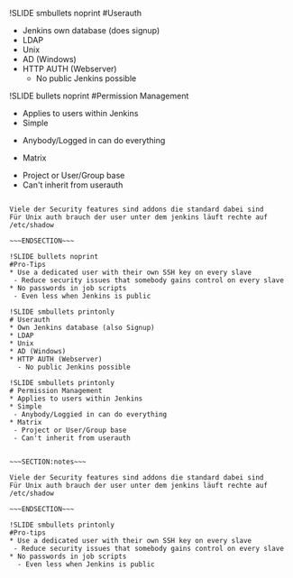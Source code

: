 !SLIDE smbullets noprint
#Userauth
* Jenkins own database (does signup)
* LDAP
* Unix
* AD (Windows)
* HTTP AUTH (Webserver)
  - No public Jenkins possible

!SLIDE bullets noprint
#Permission Management
* Applies to users within Jenkins
* Simple
 - Anybody/Logged in can do everything
* Matrix
 - Project or User/Group base
 - Can't inherit from userauth

~~~SECTION:notes~~~

Viele der Security features sind addons die standard dabei sind
Für Unix auth brauch der user unter dem jenkins läuft rechte auf /etc/shadow

~~~ENDSECTION~~~

!SLIDE bullets noprint
#Pro-Tips
* Use a dedicated user with their own SSH key on every slave
 - Reduce security issues that somebody gains control on every slave
* No passwords in job scripts
 - Even less when Jenkins is public

!SLIDE smbullets printonly
# Userauth
* Own Jenkins database (also Signup)
* LDAP
* Unix
* AD (Windows)
* HTTP AUTH (Webserver)
  - No public Jenkins possible

!SLIDE smbullets printonly
# Permission Management
* Applies to users within Jenkins
* Simple
 - Anybody/Loggied in can do everything
* Matrix
 - Project or User/Group base
 - Can't inherit from userauth


~~~SECTION:notes~~~

Viele der Security features sind addons die standard dabei sind
Für Unix auth brauch der user unter dem jenkins läuft rechte auf /etc/shadow

~~~ENDSECTION~~~

!SLIDE smbullets printonly
#Pro-tips
* Use a dedicated user with their own SSH key on every slave
 - Reduce security issues that somebody gains control on every slave
* No passwords in job scripts
  - Even less when Jenkins is public
